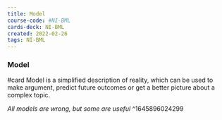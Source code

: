 ```yaml
---
title: Model
course-code: #NI-BML
cards-deck: NI-BML
created: 2022-02-26
tags: NI-BML
---
```


### Model 
#card
Model is a simplified description of reality, which can be used to make argument, predict future outcomes or get a better picture about a complex topic.
 
*All models are wrong, but some are useful*
^1645896024299

